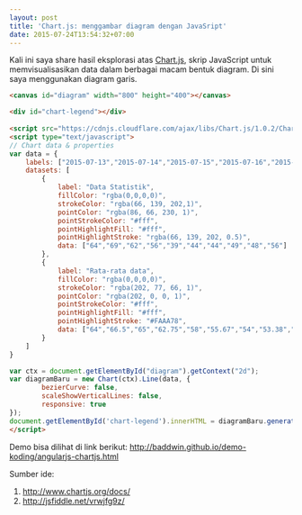 ```yaml
---
layout: post
title: 'Chart.js: menggambar diagram dengan JavaSript'
date: 2015-07-24T13:54:32+07:00
---
```


Kali ini saya share hasil eksplorasi atas [Chart.js](http://www.chartjs.org/ ""), skrip JavaScript untuk memvisualisasikan data dalam berbagai macam bentuk diagram. Di sini saya menggunakan diagram garis.

```html
<canvas id="diagram" width="800" height="400"></canvas>

<div id="chart-legend"></div>
        
<script src="https://cdnjs.cloudflare.com/ajax/libs/Chart.js/1.0.2/Chart.min.js"></script>
<script type="text/javascript">
// Chart data & properties
var data = {
    labels: ["2015-07-13","2015-07-14","2015-07-15","2015-07-16","2015-07-17","2015-07-18","2015-07-19","2015-07-20","2015-07-21","2015-07-22"],
    datasets: [
        {
            label: "Data Statistik",
            fillColor: "rgba(0,0,0,0)",
            strokeColor: "rgba(66, 139, 202,1)",
            pointColor: "rgba(86, 66, 230, 1)",
            pointStrokeColor: "#fff",
            pointHighlightFill: "#fff",
            pointHighlightStroke: "rgba(66, 139, 202, 0.5)",
            data: ["64","69","62","56","39","44","44","49","48","56"]
        },
        {
            label: "Rata-rata data",
            fillColor: "rgba(0,0,0,0)",
            strokeColor: "rgba(202, 77, 66, 1)",
            pointColor: "rgba(202, 0, 0, 1)",
            pointStrokeColor: "#fff",
            pointHighlightFill: "#fff",
            pointHighlightStroke: "#FAAA78",
            data: ["64","66.5","65","62.75","58","55.67","54","53.38","52.78","53.1"]
        }
    ]
}

var ctx = document.getElementById("diagram").getContext("2d");
var diagramBaru = new Chart(ctx).Line(data, {
        bezierCurve: false,
        scaleShowVerticalLines: false,
        responsive: true
});
document.getElementById('chart-legend').innerHTML = diagramBaru.generateLegend();
</script>
```

Demo bisa dilihat di link berikut: <http://baddwin.github.io/demo-koding/angularjs-chartjs.html>

Sumber ide:

1. <http://www.chartjs.org/docs/>
2. <http://jsfiddle.net/vrwjfg9z/>
